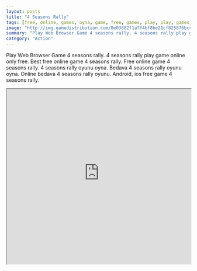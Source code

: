 ```yaml
---
layout: posts
title: "4 Seasons Rally"
tags: [free, online, games, oyna, game, free, games, play, play, games]
image: "http://img.gamedistribution.com/0e03882f1a7f4bf8be21cf825876bcc5.jpg"
summary: "Play Web Browser Game 4 seasons rally. 4 seasons rally play game online only free. Best free online game 4 seasons rally. Free online game 4 seasons rally. 4 seasons rally oyunu oyna. Bedava 4 seasons rally oyunu oyna. Online bedava 4 seasons rally oyunu. Android, ios free game 4 seasons rally."
category: "Action"
---
```


Play Web Browser Game 4 seasons rally. 4 seasons rally play game online only free. Best free online game 4 seasons rally. Free online game 4 seasons rally. 4 seasons rally oyunu oyna. Bedava 4 seasons rally oyunu oyna. Online bedava 4 seasons rally oyunu. Android, ios free game 4 seasons rally.

<iframe width="100%" height="480px;" src="http://flash.gamedistribution.com?game=0e03882f1a7f4bf8be21cf825876bcc5"></iframe>
